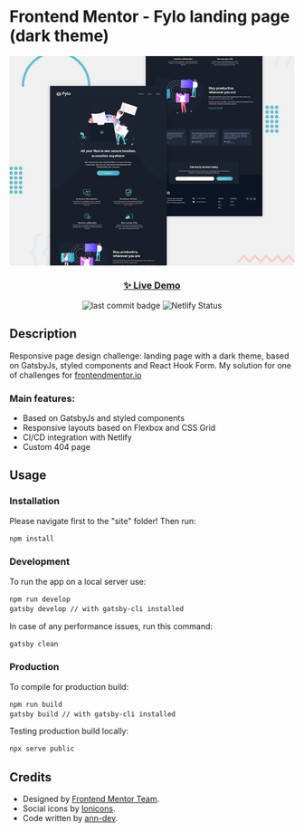 # Frontend Mentor - Fylo landing page (dark theme)

![Design preview for the Fylo landing page with dark theme and features grid challenge](./design/desktop-preview.jpg)

<h3 align="center"><a href="https://fylo-landing-page-dark.netlify.app/" target="_blank">✨ Live Demo</a></h3>

<p align="center">
  <img alt="last commit badge" src="https://img.shields.io/github/last-commit/ann-dev/fem-fylo-landing-page?style=flat-square">
  <img alt="Netlify Status" src="https://api.netlify.com/api/v1/badges/f19cc58c-2afc-48bc-9b72-ed8d51c88a84/deploy-status" />
</p>

## Description

<p>Responsive page design challenge: landing page with a dark theme, based on GatsbyJs, styled components and React Hook Form. My solution for one of challenges for <a href="https://www.frontendmentor.io/profile/ann-dev">frontendmentor.io</a>
</p>

<h3>Main features:</h3>
<ul>
    <li>Based on GatsbyJs and styled components<br /></li>
    <li>Responsive layouts based on Flexbox and CSS Grid</li>
    <li>CI/CD integration with Netlify</li>
    <li>Custom 404 page</li>
</ul>

## Usage

### Installation

Please navigate first to the "site" folder! Then run:

```sh
npm install
```

### Development

To run the app on a local server use:

```sh
npm run develop
gatsby develop // with gatsby-cli installed
```

In case of any performance issues, run this command:

```sh
gatsby clean
```

### Production

To compile for production build:

```sh
npm run build
gatsby build // with gatsby-cli installed
```

Testing production build locally:
```sh
npx serve public
```

## Credits

* Designed by [Frontend Mentor Team](https://www.frontendmentor.io/).
* Social icons by [Ionicons](https://ionicons.com/).
* Code written by [ann-dev](https://github.com/ann-dev).
